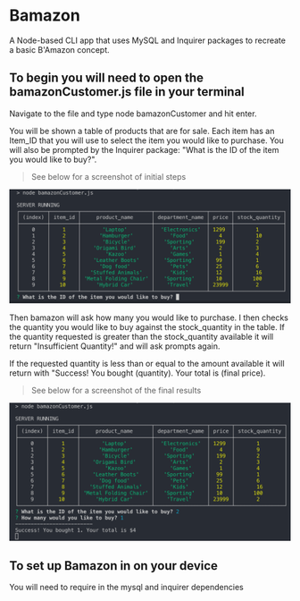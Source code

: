 # Bamazon

A Node-based CLI app that uses MySQL and Inquirer packages to recreate a basic B'Amazon concept.

## To begin you will need to open the bamazonCustomer.js file in your terminal
Navigate to the file and type node bamazonCustomer and hit enter.

You will be shown a table of products that are for sale. Each item has an Item_ID that you will use to select the item you would like to purchase. You will also be prompted by the Inquirer package: "What is the ID of the item you would like to buy?". 
> See below for a screenshot of initial steps

![bamazon1](/images/bamazon1.png)

Then bamazon will ask how many you would like to purchase. I then checks the quantity you would like to buy against the stock_quantity in the table. If the quantity requested is greater than the stock_quantity available it will return "Insufficient Quantity!" and will ask prompts again.

If the requested quantity is less than or equal to the amount available it will return with "Success! You bought (quantity). Your total is (final price).
> See below for a screenshot of the final results

![bamazon2](/images/bamazon2.png)

## To set up Bamazon in on your device
You will need to require in the mysql and inquirer dependencies